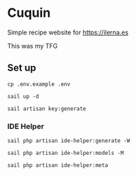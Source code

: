 # Cuquin

Simple recipe website for https://ilerna.es

This was my TFG

## Set up

```shell
cp .env.example .env

sail up -d

sail artisan key:generate
```

### IDE Helper

```shell
sail php artisan ide-helper:generate -W

sail php artisan ide-helper:models -M

sail php artisan ide-helper:meta
```
